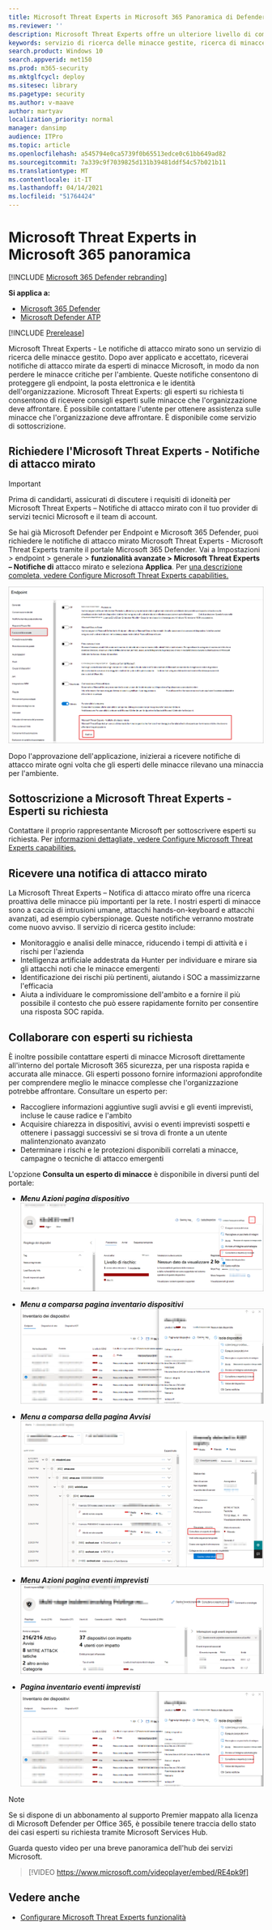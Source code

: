 ```yaml
---
title: Microsoft Threat Experts in Microsoft 365 Panoramica di Defender
ms.reviewer: ''
description: Microsoft Threat Experts offre un ulteriore livello di competenza per Microsoft 365 Defender.
keywords: servizio di ricerca delle minacce gestite, ricerca di minacce gestite, servizio MDR (Managed Detection and Response), MTE, Microsoft Threat Experts
search.product: Windows 10
search.appverid: met150
ms.prod: m365-security
ms.mktglfcycl: deploy
ms.sitesec: library
ms.pagetype: security
ms.author: v-maave
author: martyav
localization_priority: normal
manager: dansimp
audience: ITPro
ms.topic: article
ms.openlocfilehash: a545794e0ca5739f0b65513edce0c61bb649ad82
ms.sourcegitcommit: 7a339c9f7039825d131b39481ddf54c57b021b11
ms.translationtype: MT
ms.contentlocale: it-IT
ms.lasthandoff: 04/14/2021
ms.locfileid: "51764424"
---
```

# <a name="microsoft-threat-experts-in-microsoft-365-overview"></a>Microsoft Threat Experts in Microsoft 365 panoramica

[!INCLUDE [Microsoft 365 Defender rebranding](../includes/microsoft-defender.md)]

**Si applica a:**

- [Microsoft 365 Defender](https://go.microsoft.com/fwlink/?linkid=2118804)
- [Microsoft Defender ATP](https://go.microsoft.com/fwlink/p/?linkid=2154037)

[!INCLUDE [Prerelease](../includes/prerelease.md)]

Microsoft Threat Experts - Le notifiche di attacco mirato sono un servizio di ricerca delle minacce gestito. Dopo aver applicato e accettato, riceverai notifiche di attacco mirate da esperti di minacce Microsoft, in modo da non perdere le minacce critiche per l'ambiente. Queste notifiche consentono di proteggere gli endpoint, la posta elettronica e le identità dell'organizzazione.
Microsoft Threat Experts: gli esperti su richiesta ti consentono di ricevere consigli esperti sulle minacce che l'organizzazione deve affrontare. È possibile contattare l'utente per ottenere assistenza sulle minacce che l'organizzazione deve affrontare. È disponibile come servizio di sottoscrizione.

## <a name="apply-for-microsoft-threat-experts--targeted-attack-notifications"></a>Richiedere l'Microsoft Threat Experts - Notifiche di attacco mirato

> [!IMPORTANT]
> Prima di candidarti, assicurati di discutere i requisiti di idoneità per Microsoft Threat Experts – Notifiche di attacco mirato con il tuo provider di servizi tecnici Microsoft e il team di account.

Se hai già Microsoft Defender per Endpoint e Microsoft 365 Defender, puoi richiedere le notifiche di attacco mirato Microsoft Threat Experts - Microsoft Threat Experts tramite il portale Microsoft 365 Defender. Vai a Impostazioni > endpoint > generale > **funzionalità avanzate > Microsoft Threat Experts – Notifiche di** attacco mirato e seleziona **Applica**. Per [una descrizione completa, vedere Configure Microsoft Threat Experts capabilities.](./configure-microsoft-threat-experts.md)

![Screenshot della pagina dell'applicazione MTE](../../media/mte/mte-collaboratewithmte.png)

Dopo l'approvazione dell'applicazione, inizierai a ricevere notifiche di attacco mirate ogni volta che gli esperti delle minacce rilevano una minaccia per l'ambiente.

## <a name="subscribe-to-microsoft-threat-experts---experts-on-demand"></a>Sottoscrizione a Microsoft Threat Experts - Esperti su richiesta

Contattare il proprio rappresentante Microsoft per sottoscrivere esperti su richiesta.  Per [informazioni dettagliate, vedere Configure Microsoft Threat Experts capabilities.](./configure-microsoft-threat-experts.md)

## <a name="receive-targeted-attack-notification"></a>Ricevere una notifica di attacco mirato

La Microsoft Threat Experts – Notifica di attacco mirato offre una ricerca proattiva delle minacce più importanti per la rete. I nostri esperti di minacce sono a caccia di intrusioni umane, attacchi hands-on-keyboard e attacchi avanzati, ad esempio cyberspionage. Queste notifiche verranno mostrate come nuovo avviso. Il servizio di ricerca gestito include:

- Monitoraggio e analisi delle minacce, riducendo i tempi di attività e i rischi per l'azienda
- Intelligenza artificiale addestrata da Hunter per individuare e mirare sia gli attacchi noti che le minacce emergenti
- Identificazione dei rischi più pertinenti, aiutando i SOC a massimizzarne l'efficacia
- Aiuta a individuare le compromissione dell'ambito e a fornire il più possibile il contesto che può essere rapidamente fornito per consentire una risposta SOC rapida.

## <a name="collaborate-with-experts-on-demand"></a>Collaborare con esperti su richiesta

È inoltre possibile contattare esperti di minacce Microsoft direttamente all'interno del portale Microsoft 365 sicurezza, per una risposta rapida e accurata alle minacce.  Gli esperti possono fornire informazioni approfondite per comprendere meglio le minacce complesse che l'organizzazione potrebbe affrontare.  Consultare un esperto per:

- Raccogliere informazioni aggiuntive sugli avvisi e gli eventi imprevisti, incluse le cause radice e l'ambito
- Acquisire chiarezza in dispositivi, avvisi o eventi imprevisti sospetti e ottenere i passaggi successivi se si trova di fronte a un utente malintenzionato avanzato
- Determinare i rischi e le protezioni disponibili correlati a minacce, campagne o tecniche di attacco emergenti

L'opzione **Consulta un esperto di minacce** è disponibile in diversi punti del portale:

- <i>**Menu Azioni pagina dispositivo**</i><BR>
![Screenshot dell'opzione di menu MTE-EOD nel menu Azione pagina dispositivo](../../media/mte/device-actions-mte-highlighted.png)

- <i>**Menu a comparsa pagina inventario dispositivi**</i><BR>
![Screenshot dell'opzione di menu MTE-EOD nella pagina dell'inventario del dispositivo](../../media/mte/device-inventory-mte-highlighted.png)

- <i>**Menu a comparsa della pagina Avvisi**</i><BR>
![Screenshot dell'opzione di menu MTE-EOD nella pagina di avviso](../../media/mte/alerts-actions-mte-highlighted.png)

- <i>**Menu Azioni pagina eventi imprevisti**</i><BR>
![Screenshot dell'opzione di menu MTE-EOD nella pagina degli eventi imprevisti](../../media/mte/incidents-action-mte-highlighted.png)

- <i>**Pagina inventario eventi imprevisti**</i><BR>
![Screenshot dell'opzione di menu MTE-EOD nella pagina inventario eventi imprevisti](../../media/mte/incidents-inventory-mte-highlighted.png)

> [!NOTE]
> Se si dispone di un abbonamento al supporto Premier mappato alla licenza di Microsoft Defender per Office 365, è possibile tenere traccia dello stato dei casi esperti su richiesta tramite Microsoft Services Hub.

Guarda questo video per una breve panoramica dell'hub dei servizi Microsoft.

> [!VIDEO https://www.microsoft.com/videoplayer/embed/RE4pk9f]

## <a name="see-also"></a>Vedere anche

- [Configurare Microsoft Threat Experts funzionalità](./configure-microsoft-threat-experts.md)
